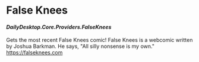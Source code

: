 # False Knees
#### *DailyDesktop.Core.Providers.FalseKnees*

Gets the most recent False Knees comic! False Knees is a webcomic written by Joshua Barkman. He says, "All silly nonsense is my own."
https://falseknees.com
